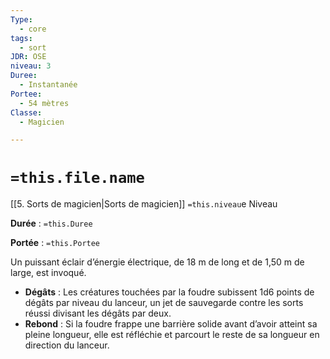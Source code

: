 ```yaml
---
Type:
  - core
tags:
  - sort
JDR: OSE
niveau: 3
Duree:
  - Instantanée
Portee:
  - 54 mètres
Classe:
  - Magicien

---
```

# `=this.file.name`  

[[5. Sorts de magicien|Sorts de magicien]] `=this.niveau`e Niveau

**Durée** : `=this.Duree` 

**Portée** : `=this.Portee`

Un puissant éclair d’énergie électrique, de 18 m de long et de 1,50 m de large, est invoqué.

- **Dégâts** : Les créatures touchées par la foudre subissent 1d6 points de dégâts par niveau du lanceur, un jet de sauvegarde contre les sorts réussi divisant les dégâts par deux.
- **Rebond** : Si la foudre frappe une barrière solide avant d’avoir atteint sa pleine longueur, elle est réfléchie et parcourt le reste de sa longueur en direction du lanceur.